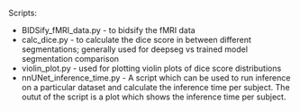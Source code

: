 Scripts:
- BIDSify_fMRI_data.py - to bidsify the fMRI data
- calc_dice.py - to calculate the dice score in between different segmentations; generally used for deepseg vs trained model segmentation comparison
- violin_plot.py - used for plotting violin plots of dice score distributions
- nnUNet_inference_time.py - A script which can be used to run inference on a particular dataset and calculate the inference time per subject. The outut of the script is a plot which shows the inference time per subject.